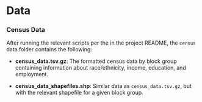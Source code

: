 # Data

### Census Data

After running the relevant scripts per the in the project README, the `census` data folder contains the following:

* __census_data.tsv.gz__: The formatted census data by block group containing information about race/ethnicity, income, education, and employment.

* __census_data_shapefiles.shp__: Similar data as `census_data.tsv.gz`, but with the relevant shapefile for a given block group.
